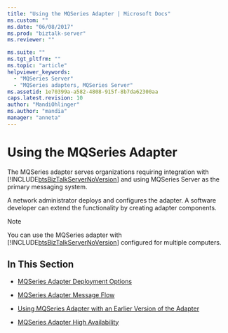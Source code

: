 ```yaml
---
title: "Using the MQSeries Adapter | Microsoft Docs"
ms.custom: ""
ms.date: "06/08/2017"
ms.prod: "biztalk-server"
ms.reviewer: ""

ms.suite: ""
ms.tgt_pltfrm: ""
ms.topic: "article"
helpviewer_keywords: 
  - "MQSeries Server"
  - "MQSeries adapters, MQSeries Server"
ms.assetid: 1e70399a-a582-4808-915f-8b7da62300aa
caps.latest.revision: 10
author: "MandiOhlinger"
ms.author: "mandia"
manager: "anneta"
---
```

# Using the MQSeries Adapter
The MQSeries adapter serves organizations requiring integration with [!INCLUDE[btsBizTalkServerNoVersion](../includes/btsbiztalkservernoversion-md.md)] and using MQSeries Server as the primary messaging system.  
  
 A network administrator deploys and configures the adapter. A software developer can extend the functionality by creating adapter components.  
  
> [!NOTE]
>  You can use the MQSeries adapter with [!INCLUDE[btsBizTalkServerNoVersion](../includes/btsbiztalkservernoversion-md.md)] configured for multiple computers.  
  
## In This Section  
  
-   [MQSeries Adapter Deployment Options](../core/mqseries-adapter-deployment-options.md)  
  
-   [MQSeries Adapter Message Flow](../core/mqseries-adapter-message-flow.md)  
  
-   [Using MQSeries Adapter with an Earlier Version of the Adapter](../core/using-mqseries-adapter-with-an-earlier-version-of-the-adapter.md)  
  
-   [MQSeries Adapter High Availability](../core/mqseries-adapter-high-availability.md)